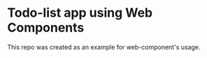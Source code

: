 # Todo-list app using Web Components
This repo was created as an example for web-component's usage.
